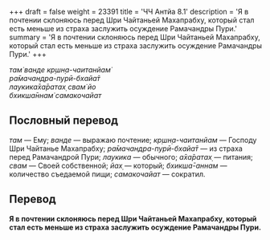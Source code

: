 +++
draft = false
weight = 23391
title = 'ЧЧ Антйа 8.1'
description = 'Я в почтении склоняюсь перед Шри Чайтаньей Махапрабху, который стал есть меньше из страха заслужить осуждение Рамачандры Пури.'
summary = 'Я в почтении склоняюсь перед Шри Чайтаньей Махапрабху, который стал есть меньше из страха заслужить осуждение Рамачандры Пури.'
+++

_там̇ ванде кр̣шн̣а-чаитанйам̇  
ра̄мачандра-пурӣ-бхайа̄т  
лаукика̄ха̄ратах̣ свам̇ йо  
бхикша̄ннам̇ самакочайат_

## Пословный перевод

_там_ — Ему; _ванде_ — выражаю почтение; _кр̣шн̣а_\-_чаитанйам_ — Господу Шри Чайтанье Махапрабху; _ра̄мачандра_\-_пурӣ_\-_бхайа̄т_ — из страха перед Рамачандрой Пури; _лаукика_ — обычного; _а̄ха̄ратах̣_ — питания; _свам_ — Своей собственной; _йах̣_ — который; _бхикша̄_\-_аннам_ — количество съедаемой пищи; _самакочайат_ — сократил.

## Перевод

**Я в почтении склоняюсь перед Шри Чайтаньей Махапрабху, который стал есть меньше из страха заслужить осуждение Рамачандры Пури.**
